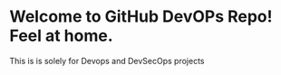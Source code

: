 # Welcome to GitHub DevOPs Repo! Feel at home.

This is is solely for Devops and DevSecOps projects
